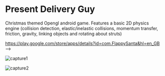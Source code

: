 
# **Present Delivery Guy**

Christmas themed Opengl android game. Features a basic 2D physics engine (collision detection, elastic/inelastic collisions, momentum transfer, friction, gravity, linking objects and rotating about struts)

https://play.google.com/store/apps/details?id=com.FlappySanta&hl=en_GB -->

![capture1](https://github.com/codearxiv/Present-Delivery-Guy/blob/master/res/pdg.webp)

![capture2](https://github.com/codearxiv/Present-Delivery-Guy/blob/master/res/pdg2.webp)

